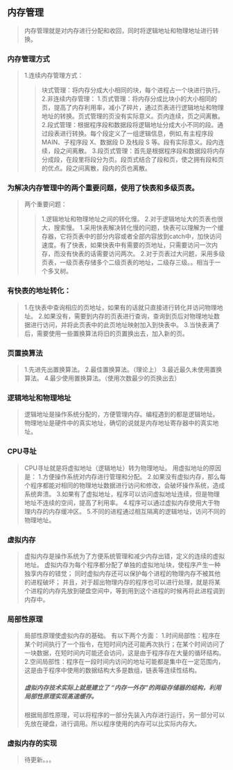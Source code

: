 ## 内存管理

> 内存管理就是对内存进行分配和收回，同时将逻辑地址和物理地址进行转换。

### 内存管理方式
>1.连续内存管理方式：
>>块式管理：将内存分成大小相同的块，每个进程占一个块进行执行。
>2.非连续内存管理：
>>1.页式管理：将内存分成比块小的大小相同的页，提高了内存利用率，减小了碎片，通过页表进行逻辑地址和物理地址的转换。页式管理的页没有实际意义。页内连续，页之间离散。
>>2.段式管理：根据程序段和数据段将逻辑地址分成大小不同的段。通过段表进行转换。每个段定义了一组逻辑信息，例如,有主程序段 MAIN、子程序段 X、数据段 D 及栈段 S 等。段有实际意义。段内连续，段之间离散。
>>3.段页式管理：首先是根据程序段和数据段将内存分成段，在段里将段分为页。段页式结合了段和页，使之拥有段和页的优点。段之间离散，段内的页也离散。

### 为解决内存管理中的两个重要问题，使用了快表和多级页表。
>两个重要问题：
>>1.逻辑地址和物理地址之间的转化慢。
>>2.对于逻辑地址大的页表也很大，搜索慢。
>1.采用快表解决转化慢的问题，快表可以理解为一个缓存器，它将页表中的部分内容或者全部内容放到catch中，加快访问速度。有了快表，如果快表中有需要的页地址，只需要访问一次内存，而没有快表的话需要访问两次。
>2.对于页表过大问题，采用多级页表，一级页表存储多个二级页表的地址，二级存三级。。相当于一个多叉树。

### 有快表的地址转化：
>1.在快表中查询相应的页地址，如果有的话就只直接进行转化并访问物理地址。
>2.如果没有，需要到内存的页表进行查询，查询到页后对物理地址数据进行访问，并将此页表中的此页地址映射加入到快表中。
>3.当快表满了后，需要使用一些置换算法将旧的页置换出去，加入新的页。

### 页置换算法
>1.先进先出置换算法。
>2.最佳置换算法。（理论上）
>3.最近最久未使用置换算法。
>4.最少使用置换算法。（使用次数最少的页换出去）

### 逻辑地址和物理地址
>逻辑地址是操作系统分配的，方便管理内存。编程遇到的都是逻辑地址。
>物理地址是硬件中的真实地址，确切的说就是内存地址寄存器中的真实地址。

### CPU寻址
>CPU寻址就是将虚拟地址（逻辑地址）转为物理地址。
>用虚拟地址的原因是：
>1.方便操作系统对内存进行管理和分配。
>2.如果没有虚拟内存，那么每个程序都能对相同的物理地址数据进行访问和修改，会破坏操作系统，造成系统奔溃。
>3.如果有了虚拟地址，程序可以访问虚拟地址连续，但是物理地址不连续的空间，提高了利用率。
>4.程序可以通过虚拟内存使用大于物理内存的内存缓冲区。
>5.不同的进程通过相互隔离的逻辑地址，访问不同的物理地址。

### 虚拟内存
>虚拟内存是操作系统为了方便系统管理和减少内存出错，定义的连续的虚拟地址。
>虚拟内存为每个程序都分配了单独的虚拟地址块，使程序产生一种独享内存的错觉；
>同时虚拟内存还可以保护每个进程的物理内存不被其他的进程破坏；
>并且，对于超出物理内存的程序也可以进行处理，就是将某个进程的内存先放到硬盘空间中，等到用到这个进程的时候再将此进程调到内存中。

### 局部性原理
>局部性原理使虚拟内存的基础。
>有以下两个方面：
>1.时间局部性：程序在某个时间执行了一个指令，在短时间内还可能再次执行；在某个时间访问了一块数据，在短时间内可能还会访问，这是由于程序存在大量的循环结构。
>2.空间局部性：程序在一段时间内访问的地址可能都是集中在一定范围内，这是由于程序中使用的数据结构大多是数组，链表等连续性结构。
>
>##### 虚拟内存技术实际上就是建立了 “内存一外存”的两级存储器的结构，利用局部性原理实现髙速缓存。
>根据局部性原理，可以将程序的一部分先装入内存进行运行，另一部分可以先放在硬盘，进行调用。所以程序使用的内存可以比实际内存大。
### 虚拟内存的实现
>待更新。。。

###  

